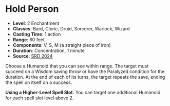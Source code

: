 # Hold Person

- **Level**: 2 Enchantment
- **Classes**: Bard, Cleric, Druid, Sorcerer, Warlock, Wizard
- **Casting Time**: 1 action
- **Range**: 60 feet
- **Components**: V, S, M (a straight piece of iron)
- **Duration**: Concentration, 1 minute
- **Source**: [SRD 2024](../../../srds/SRD_2024.pdf)

Choose a Humanoid that you can see within range. The target must succeed on a Wisdom saving throw or have the Paralyzed condition for the duration. At the end of each of its turns, the target repeats the save, ending the spell on itself on a success.

**Using a Higher-Level Spell Slot.** You can target one additional Humanoid for each spell slot level above 2.
